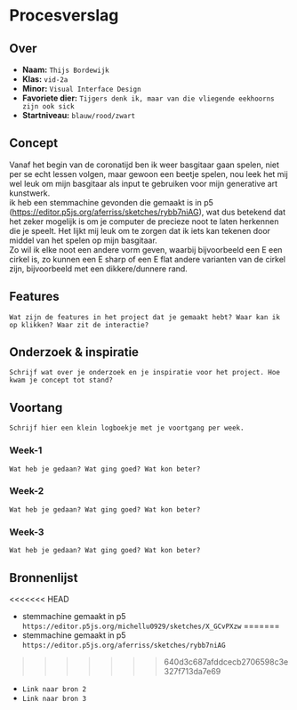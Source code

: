 <!-- Vergeet je niet de comments uit te zetten voordat je begint met typen? 💬 -->

# Procesverslag

## Over
* **Naam:** `Thijs Bordewijk`
* **Klas:** `vid-2a`
* **Minor:** `Visual Interface Design`
* **Favoriete dier:** `Tijgers denk ik, maar van die vliegende eekhoorns zijn ook sick`
* **Startniveau:** `blauw/rood/zwart`

## Concept

Vanaf het begin van de coronatijd ben ik weer basgitaar gaan spelen, niet per se echt lessen volgen, maar gewoon een beetje spelen, nou leek het mij wel leuk om mijn basgitaar als input te gebruiken voor mijn generative art kunstwerk. <br />
ik heb een stemmachine gevonden die gemaakt is in p5 (https://editor.p5js.org/aferriss/sketches/rybb7niAG), wat dus betekend dat het zeker mogelijk is om je computer de precieze noot te laten herkennen die je speelt. Het lijkt mij leuk om te zorgen dat ik iets kan tekenen door middel van het spelen op mijn basgitaar. <br />
Zo wil ik elke noot een andere vorm geven, waarbij bijvoorbeeld een E een cirkel is, zo kunnen een E sharp of een E flat andere varianten van de cirkel zijn, bijvoorbeeld met een dikkere/dunnere rand.

## Features

`Wat zijn de features in het project dat je gemaakt hebt? Waar kan ik op klikken? Waar zit de interactie?`

## Onderzoek & inspiratie
`Schrijf wat over je onderzoek en je inspiratie voor het project. Hoe kwam je concept tot stand?`

## Voortang

`Schrijf hier een klein logboekje met je voortgang per week.`

### Week-1
`Wat heb je gedaan? Wat ging goed? Wat kon beter?`

### Week-2
`Wat heb je gedaan? Wat ging goed? Wat kon beter?`

### Week-3
`Wat heb je gedaan? Wat ging goed? Wat kon beter?`


## Bronnenlijst

<<<<<<< HEAD
* stemmachine gemaakt in p5 `https://editor.p5js.org/michellu0929/sketches/X_GCvPXzw`
=======
* stemmachine gemaakt in p5 `https://editor.p5js.org/aferriss/sketches/rybb7niAG`
>>>>>>> 640d3c687afddcecb2706598c3e327f713da7e69
* `Link naar bron 2`
* `Link naar bron 3`
